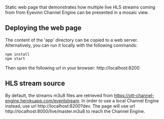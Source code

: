 Static web page that demonstrates how multiple live HLS streams coming from from Eyevinn Channel Engine can be presented in a mosaic view.

## Deploying the web page
The content of the 'app' directory can be copied to a web server.
Alternatively, you can run it locally with the following commands:
```
npm install  
npm start  
```  
Then open the following url in your browser: http://localhost:8200

## HLS stream source
By default, the streams m3u8 files are retrieved from https://ott-channel-engine.herokuapp.com/eventstream.
In order to use a local Channel Engine instead, use url http://localhost:8200?dev. The page will use url http://localhost:8000/live/master.m3u8 to reach the Channel Engine.
